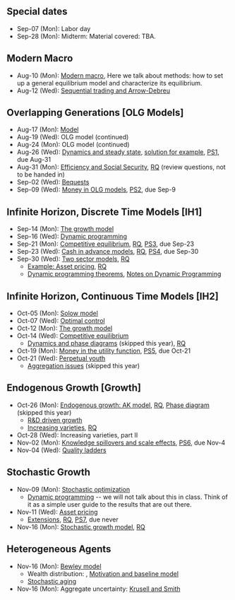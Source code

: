   
## Special dates ## 
  
* Sep-07 (Mon): Labor day 
* Sep-28 (Mon): Midterm: Material covered: TBA. 
  
  
## Modern Macro ## 
  
* Aug-10 (Mon): [Modern macro](GenEquil_SL.pdf), Here we talk about methods: how to set up a general equilibrium model and characterize its equilibrium. 
* Aug-12 (Wed): [Sequential trading and Arrow-Debreu](GenEquil2_SL.pdf) 
  
  
## Overlapping Generations [OLG Models] ## 
  
* Aug-17 (Mon): [Model](olg/OLG_SL.pdf) 
* Aug-19 (Wed): OLG model (continued) 
* Aug-24 (Mon): OLG model (continued) 
* Aug-26 (Wed): [Dynamics and steady state](olg/olg_analysis_sl.pdf), [solution for example](olg/OLG_example.pdf), [PS1](olg/OLG_PS.pdf), due Aug-31 
* Aug-31 (Mon): [Efficiency and Social Security](olg/OLG_SS_SL.pdf), [RQ](olg/OLG_RQ.pdf) (review questions, not to be handed in) 
* Sep-02 (Wed): [Bequests](olg/OLG_Bequest_SL.pdf) 
* Sep-09 (Wed): [Money in OLG models](olg/OLG_Money_SL.pdf), [PS2](olg/OLG_Money_PS.pdf), due Sep-9 
  
  
## Infinite Horizon, Discrete Time Models [IH1] ## 
  
* Sep-14 (Mon): [The growth model](ih1/IH1_SL.pdf) 
* Sep-16 (Wed): [Dynamic programming](ih1/ih1_dp_sl.pdf) 
* Sep-21 (Mon): [Competitive equilibrium](ih1/ih1_equil_sl.pdf), [RQ](ih1/IH1_RQ.pdf), [PS3](ih1/IH1_PS.pdf), due Sep-23 
* Sep-23 (Wed): [Cash in advance models](ih1/CIA_SL.pdf), [RQ](ih1/CIA_RQ.pdf), [PS4](ih1/CIA_PS.pdf), due Sep-30 
* Sep-30 (Wed): [Two sector models](ih1/TwoSec_SL.pdf), [RQ](ih1/TwoSec_RQ.pdf) 
    * [Example: Asset pricing](ih1/IH1_Asset_SL.pdf), [RQ](ih1/ih1_asset_rq.pdf) 
    * [Dynamic programming theorems](ih1/DP_SL.pdf), [Notes on Dynamic Programming](ih1/Dp_ln.pdf) 
  
  
## Infinite Horizon, Continuous Time Models [IH2] ## 
  
* Oct-05 (Mon): [Solow model](ih2/solow_SL.pdf) 
* Oct-07 (Wed): [Optimal control](ih2/OptControl_SL.pdf) 
* Oct-12 (Mon): [The growth model](ih2/Ramsey_SL.pdf) 
* Oct-14 (Wed): [Competitive equilibrium](ih2/ih2_equil_sl.pdf) 
    * [Dynamics and phase diagrams](ih2/PhaseDiagrams_SL.pdf) (skipped this year), [RQ](ih2/IH2_RQ.pdf) 
* Oct-19 (Mon): [Money in the utility function](ih2/miu_sl.pdf), [PS5](ih2/IH2_PS.pdf), due Oct-21 
* Oct-21 (Wed): [Perpetual youth](ih2/PerpetualYouth_SL.pdf) 
    * [Aggregation issues](ih2/Aggregation_SL.pdf) (skipped this year) 
  
  
## Endogenous Growth [Growth] ## 
  
* Oct-26 (Mon): [Endogenous growth: AK model](growth/AK_SL.pdf), [RQ](growth/AK_RQ.pdf), [Phase diagram](growth/phase_diagram_sl.pdf) (skipped this year) 
    * [R&D driven growth](growth/RandD_SL.pdf) 
    * [Increasing varieties](growth/Varieties_SL.pdf), [RQ](growth/RandD_RQ.pdf) 
* Oct-28 (Wed): Increasing varieties, part II 
* Nov-02 (Mon): [Knowledge spillovers and scale effects](growth/ScaleEffects_SL.pdf), [PS6](growth/RandD_PS.pdf), due Nov-4 
* Nov-04 (Wed): [Quality ladders](growth/Schumpeter_SL.pdf) 
  
  
## Stochastic Growth ## 
  
* Nov-09 (Mon): [Stochastic optimization](stochastic/Stochastic_SL.pdf) 
    * [Dynamic programming](stochastic/theorems_sl.pdf) -- we will not talk about this in class. Think of it as a simple user guide to the results that are out there. 
* Nov-11 (Wed): [Asset pricing](stochastic/AssetTheory_SL.pdf) 
    * [Extensions](stochastic/asset_extensions_sl.pdf), [RQ](stochastic/Asset_RQ.pdf), [PS7](stochastic/Asset_PS.pdf), due never 
* Nov-16 (Mon): [Stochastic growth model](stochastic/Stoch_Growth_SL.pdf), [RQ](stochastic/Stoch_Growth_RQ.pdf) 
  
  
## Heterogeneous Agents ## 
  
* Nov-16 (Mon): [Bewley model](hetero/Bewley_SL.pdf) 
    * Wealth distribution: , [Motivation and baseline model](hetero/huggett1996_sl.pdf) 
    * [Stochastic aging](hetero/castaneda_sl.pdf) 
* Nov-16 (Mon): Aggregate uncertainty: [Krusell and Smith](hetero/Krusell_Smith_SL.pdf) 
  
